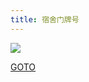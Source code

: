 ```yaml
---
title: 宿舍门牌号
---
```


![](/images/images/xiaonei/1111.jpg)

[GOTO](http://bbs.byr.cn/article/Friends/898864)
